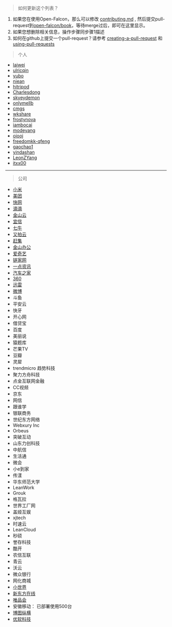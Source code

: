 > 如何更新这个列表？

1. 如果您在使用Open-Falcon，那么可以修改 [contributing.md](https://github.com/open-falcon/book/blob/master/zh/contributing.md) , 然后提交pull-request到[open-falcon/book](https://github.com/open-falcon/book)，等待merge过后，即可在这里显示。
2. 如果您想删除相关信息，操作步骤同步骤1描述
3. 如何在github上提交一个pull-request？请参考 [creating-a-pull-request](https://help.github.com/articles/creating-a-pull-request/) 和  [using-pull-requests](https://help.github.com/articles/using-pull-requests/)

> 个人

- [laiwei](https://github.com/laiwei)
- [ulricqin](https://github.com/ulricqin)
- [yubo](https://github.com/yubo)
- [niean](https://github.com/niean)
- [hitripod](https://github.com/hitripod)
- [Charlesdong](https://github.com/Charlesdong)
- [skyeydemon](https://github.com/skyeydemon)
- [onlymellb](https://github.com/onlymellb)
- [cmgs](https://github.com/cmgs)
- [wkshare](https://github.com/wkshare)
- [frostynova](https://github.com/frostynova)
- [iambocai](https://github.com/iambocai)
- [modeyang](https://github.com/modeyang)
- [oiooj](https://github.com/oiooj)
- [freedomkk-qfeng](https://github.com/freedomkk-qfeng)
- [gaochao1](https://github.com/gaochao1)
- [yindashan](https://github.com/yindashan)
- [LeonZYang](https://github.com/LeonZYang)
- [itxx00](https://github.com/itxx00)

----

> 公司

- [小米](http://mi.com)
- [美团](http://meituan.com)
- [快网](http://fastweb.com.cn)
- [滴滴](http://didichuxing.com)
- [金山云](http://www.ksyun.com)
- [宜信](http://www.creditease.cn)
- [七牛](http://www.qiniu.com)
- [又拍云](https://www.upyun.com)
- [赶集](http://www.ganji.com)
- [金山办公](http://www.wps.cn)
- [爱奇艺](http://iqiyi.com)
- [链家网](http://www.lianjia.com)
- [一点资讯](http://yidianzixun.com)
- [汽车之家](http://autohome.com.cn)
- [360](http://360.com)
- [迅雷](http://xunlei.com)
- [微博](http://weibo.com)
- 斗鱼
- 平安云
- 快牙
- 开心网
- 借贷宝
- 百度
- 美丽说
- 猿题库
- 芒果TV
- 豆瓣
- 灵犀
- trendmicro 趋势科技
- 聚力方舟科技
- 点金互联网金融
- CC视频
- 京东
- 网信
- 跟谁学
- 银联商务
- 世纪东方网络
- Webxury Inc
- Orbeus
- 突破互动
- 山东力创科技
- 中航信
- 生活通
- 微会
- 小e到家
- 传漾
- 华东师范大学
- LeanWork
- Grouk
- 格瓦拉
- 世界工厂网
- 盖娅互娱
- xjtech
- 时速云
- LeanCloud
- 秒硕
- 誉存科技
- 酷开
- 农信互联
- 青云
- 沃云
- 微众银行
- 网化商城
- [小世界](http://lil.world/)
- [新东方在线](http://koolearn.com)
- [唯品会](http://vip.com)
- 安徽移动： 已部署使用500台
- [博图纵横](http://www.wsp360.org)
- [优软科技](http://www.usoftchina.com)

